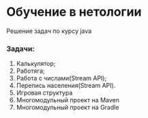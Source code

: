 # Обучение в нетологии

Решение задач по курсу java

### Задачи:
1. Калькулятор;
2. Работяга;
3. Работа с числами(Stream API);
4. Перепись населения(Stream API).
5. Игровая структура
6. Многомодульный проект на Maven
7. Многомодульный проект на Gradle